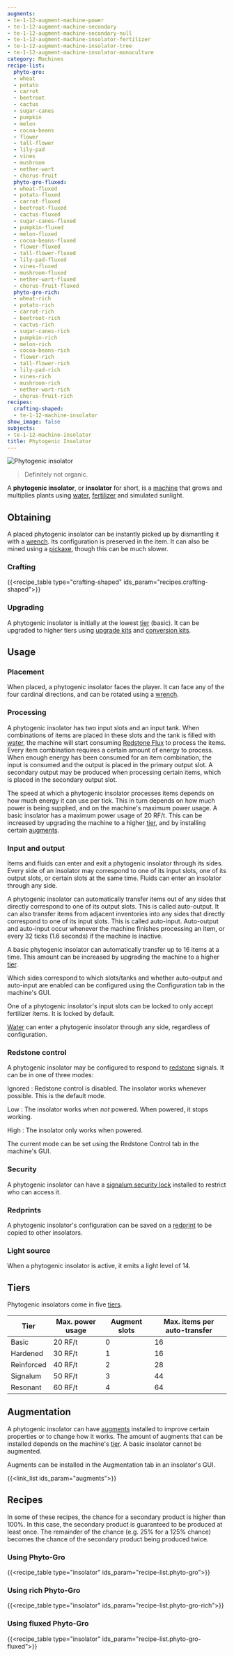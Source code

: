 ```yaml
---
augments:
- te-1-12-augment-machine-power
- te-1-12-augment-machine-secondary
- te-1-12-augment-machine-secondary-null
- te-1-12-augment-machine-insolator-fertilizer
- te-1-12-augment-machine-insolator-tree
- te-1-12-augment-machine-insolator-monoculture
category: Machines
recipe-list:
  phyto-gro:
  - wheat
  - potato
  - carrot
  - beetroot
  - cactus
  - sugar-canes
  - pumpkin
  - melon
  - cocoa-beans
  - flower
  - tall-flower
  - lily-pad
  - vines
  - mushroom
  - nether-wart
  - chorus-fruit
  phyto-gro-fluxed:
  - wheat-fluxed
  - potato-fluxed
  - carrot-fluxed
  - beetroot-fluxed
  - cactus-fluxed
  - sugar-canes-fluxed
  - pumpkin-fluxed
  - melon-fluxed
  - cocoa-beans-fluxed
  - flower-fluxed
  - tall-flower-fluxed
  - lily-pad-fluxed
  - vines-fluxed
  - mushroom-fluxed
  - nether-wart-fluxed
  - chorus-fruit-fluxed
  phyto-gro-rich:
  - wheat-rich
  - potato-rich
  - carrot-rich
  - beetroot-rich
  - cactus-rich
  - sugar-canes-rich
  - pumpkin-rich
  - melon-rich
  - cocoa-beans-rich
  - flower-rich
  - tall-flower-rich
  - lily-pad-rich
  - vines-rich
  - mushroom-rich
  - nether-wart-rich
  - chorus-fruit-rich
recipes:
  crafting-shaped:
  - te-1-12-machine-insolator
show_image: false
subjects:
- te-1-12-machine-insolator
title: Phytogenic Insolator
---
```


![Phytogenic insolator](/images/docs/1.12/thermal-expansion/phytogenic-insolator.png)

> Definitely not organic.


A **phytogenic insolator**, or **insolator** for short, is a
[machine](../machines/) that grows and multiplies plants using
[water](https://minecraft.gamepedia.com/Water), [fertilizer](../../thermal-foundation/phyto-gro/)
and simulated sunlight.


Obtaining
---------

A placed phytogenic insolator can be instantly picked up by dismantling it with
a [wrench](../../wrenches/). Its configuration is preserved in the item. It can
also be mined using a [pickaxe](https://minecraft.gamepedia.com/Pickaxe), though
this can be much slower.

### Crafting
{{<recipe_table type="crafting-shaped" ids_param="recipes.crafting-shaped">}}

### Upgrading
A phytogenic insolator is initially at the lowest [tier](#tiers) (basic). It can
be upgraded to higher tiers using [upgrade kits](../../thermal-foundation/upgrade-kits/) and
[conversion kits](../../thermal-foundation/conversion-kits/).


Usage
-----

### Placement
When placed, a phytogenic insolator faces the player. It can face any of the
four cardinal directions, and can be rotated using a [wrench](../../wrenches/).

### Processing
A phytogenic insolator has two input slots and an input tank. When combinations
of items are placed in these slots and the tank is filled with
[water](https://minecraft.gamepedia.com/Water), the machine will start consuming
[Redstone Flux](/docs/redstone-flux/) to process the items. Every item
combination requires a certain amount of energy to process. When enough energy
has been consumed for an item combination, the input is consumed and the output
is placed in the primary output slot. A secondary output may be produced when
processing certain items, which is placed in the secondary output slot.

The speed at which a phytogenic insolator processes items depends on how much
energy it can use per tick. This in turn depends on how much power is being
supplied, and on the machine's maximum power usage. A basic insolator has a
maximum power usage of 20 RF/t. This can be increased by upgrading the machine
to a higher [tier](#tiers), and by installing certain [augments](#augmentation).

### Input and output
Items and fluids can enter and exit a phytogenic insolator through its sides.
Every side of an insolator may correspond to one of its input slots, one of its
output slots, or certain slots at the same time. Fluids can enter an insolator
through any side.

A phytogenic insolator can automatically transfer items out of any sides that
directly correspond to one of its output slots. This is called auto-output. It
can also transfer items from adjacent inventories into any sides that directly
correspond to one of its input slots. This is called auto-input. Auto-output and
auto-input occur whenever the machine finishes processing an item, or every 32
ticks (1.6 seconds) if the machine is inactive.

A basic phytogenic insolator can automatically transfer up to 16 items at a
time. This amount can be increased by upgrading the machine to a higher
[tier](#tiers).

Which sides correspond to which slots/tanks and whether auto-output and
auto-input are enabled can be configured using the Configuration tab in the
machine's GUI.

One of a phytogenic insolator's input slots can be locked to only accept
fertilizer items. It is locked by default.

[Water](https://minecraft.gamepedia.com/Water) can enter a phytogenic insolator
through any side, regardless of configuration.

### Redstone control
A phytogenic insolator may be configured to respond to
[redstone](https://minecraft.gamepedia.com/Redstone) signals. It can be in one
of three modes:

Ignored
: Redstone control is disabled. The insolator works whenever possible. This is
the default mode.

Low
: The insolator works when *not* powered. When powered, it stops working.

High
: The insolator only works when powered.

The current mode can be set using the Redstone Control tab in the machine's GUI.

### Security
A phytogenic insolator can have a [signalum security
lock](../../thermal-foundation/signalum-security-lock/) installed to restrict who can access it.

### Redprints
A phytogenic insolator's configuration can be saved on a
[redprint](../../thermal-foundation/redprint/) to be copied to other insolators.

### Light source
When a phytogenic insolator is active, it emits a light level of 14.


Tiers
-----

Phytogenic insolators come in five [tiers](../../thermal-foundation/tiers/).



| Tier | Max. power usage | Augment slots | Max. items per auto-transfer |
|---|---|---|---|
| Basic | 20 RF/t | 0 | 16 |
| Hardened | 30 RF/t | 1 | 16 |
| Reinforced | 40 RF/t | 2 | 28 |
| Signalum | 50 RF/t | 3 | 44 |
| Resonant | 60 RF/t | 4 | 64 |





Augmentation
------------

A phytogenic insolator can have [augments](../augments/) installed to improve
certain properties or to change how it works. The amount of augments that can be
installed depends on the machine's [tier](#tiers). A basic insolator cannot be
augmented.

Augments can be installed in the Augmentation tab in an insolator's GUI.

{{<link_list ids_param="augments">}}


Recipes
-------

In some of these recipes, the chance for a secondary product is higher than
100%. In this case, the secondary product is guaranteed to be produced at least
once. The remainder of the chance (e.g. 25% for a 125% chance) becomes the
chance of the secondary product being produced twice.

### Using Phyto-Gro
{{<recipe_table type="insolator" ids_param="recipe-list.phyto-gro">}}

### Using rich Phyto-Gro
{{<recipe_table type="insolator" ids_param="recipe-list.phyto-gro-rich">}}

### Using fluxed Phyto-Gro
{{<recipe_table type="insolator" ids_param="recipe-list.phyto-gro-fluxed">}}
